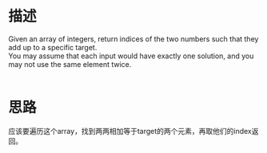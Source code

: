 # 描述
Given an array of integers, return indices of the two numbers such that they add up to a specific target.<br>
You may assume that each input would have exactly one solution, and you may not use the same element twice.<br>
<br>
# 思路
应该要遍历这个array，找到两两相加等于target的两个元素，再取他们的index返回。
